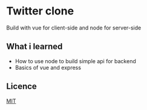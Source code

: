 # Twitter clone
Build with vue for client-side and node for server-side

## What i learned
* How to use node to build simple api for backend
* Basics of vue and express

## Licence
[MIT](https://choosealicense.com/licenses/mit/)
